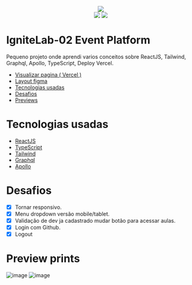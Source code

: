 <p align="center">
<img src="http://img.shields.io/static/v1?label=STATUS&message=FINALIZADO&color=green&style=for-the-badge"/></br>
<img src="https://img.shields.io/badge/React-20232A?style=for-the-badge&logo=react&logoColor=61DAFB" />
<img src="https://img.shields.io/badge/Tailwind_CSS-38B2AC?style=for-the-badge&logo=tailwind-css&logoColor=white" />
</p>

# IgniteLab-02 Event Platform
Pequeno projeto onde aprendi varios conceitos sobre ReactJS, Tailwind, Graphql, Apollo, TypeScript, Deploy Vercel.

- <a href="https://ignite-lab02-event-platform-weld.vercel.app/" target="_blank">Visualizar pagina ( Vercel )</a>
- <a href="https://www.figma.com/file/9jt5wuylBh8wdEjQWJyI4C/Plataforma-de-evento---Ignite-Lab-(Community)?node-id=0%3A1" target="_blank">Layout figma</a>
- [Tecnologias usadas](#tecnologias-usadas)
- [Desafios](#desafios)
- [Previews](#preview-prints)

# Tecnologias usadas
- [ReactJS](https://reactjs.org/)
- [TypeScript](https://www.typescriptlang.org/)
- [Tailwind](https://tailwindcss.com/)
- [Graphql](https://graphql.org/)
- [Apollo](https://www.apollo.io/)

# Desafios
- [x] Tornar responsivo.
- [x] Menu dropdown versão mobile/tablet.
- [x] Validação de dev ja cadastrado mudar botão para acessar aulas.
- [x] Login com Github.
- [x] Logout

# Preview prints
![image](https://user-images.githubusercontent.com/68172438/175789361-cddfc4d9-a509-4ad2-a57e-695b554bab38.png)
![image](https://user-images.githubusercontent.com/68172438/175789607-9efa70da-44a3-4a59-bd7f-2e6d69730358.png)
